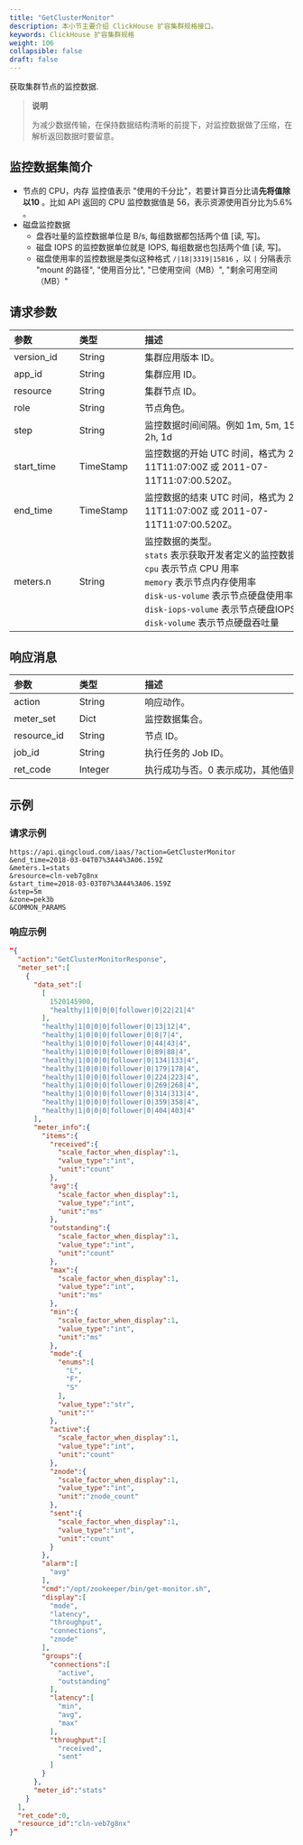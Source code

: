 ```yaml
---
title: "GetClusterMonitor"
description: 本小节主要介绍 ClickHouse 扩容集群规格接口。 
keywords: ClickHouse 扩容集群规格
weight: 106
collapsible: false
draft: false
---
```




获取集群节点的监控数据.

> **说明**
> 
> 为减少数据传输，在保持数据结构清晰的前提下，对监控数据做了压缩，在解析返回数据时要留意。

## 监控数据集简介

- 节点的 CPU，内存 监控值表示 "使用的千分比"，若要计算百分比请**先将值除以10** 。比如 API 返回的 CPU 监控数据值是 56，表示资源使用百分比为5.6% 。
- 磁盘监控数据
  - 盘吞吐量的监控数据单位是 B/s, 每组数据都包括两个值 [读, 写]。
  - 磁盘 IOPS 的监控数据单位就是 IOPS, 每组数据也包括两个值 [读, 写]。
  - 磁盘使用率的监控数据是类似这种格式 `/|18|3319|15816` ，以 `|` 分隔表示 "mount 的路径", "使用百分比", "已使用空间（MB）", "剩余可用空间（MB）"

## 请求参数

|<span style="display:inline-block;width:100px">参数</span> |<span style="display:inline-block;width:100px">类型</span>|<span style="display:inline-block;width:380px">描述</span>|<span style="display:inline-block;width:100px">是否必选</span>|
| :--- | :--- | :--- | :--- |
| version_id | String | 集群应用版本 ID。 | No |
| app_id | String | 集群应用 ID。 | No |
| resource | String | 集群节点 ID。 | Yes |
| role | String | 节点角色。 | No |
| step | String | 监控数据时间间隔。例如 1m, 5m, 15m, 30m, 1h, 2h, 1d | Yes |
| start_time | TimeStamp | 监控数据的开始 UTC 时间，格式为 2011-07-11T11:07:00Z 或 2011-07-11T11:07:00.520Z。 | Yes |
| end_time | TimeStamp | 监控数据的结束 UTC 时间，格式为 2011-07-11T11:07:00Z 或 2011-07-11T11:07:00.520Z。 | Yes |
| meters.n | String | 监控数据的类型。<br> `stats` 表示获取开发者定义的监控数据 <br> `cpu` 表示节点 CPU 用率 <br> `memory` 表示节点内存使用率 <br> `disk-us-volume` 表示节点硬盘使用率 <br> `disk-iops-volume` 表示节点硬盘IOPS <br> `disk-volume` 表示节点硬盘吞吐量  | Yes |

## 响应消息

|<span style="display:inline-block;width:100px">参数</span> |<span style="display:inline-block;width:100px">类型</span>|<span style="display:inline-block;width:380px">描述</span>|
| :--- | :--- | :--- | 
| action | String | 响应动作。 |
| meter_set | Dict | 监控数据集合。 |
| resource_id | String | 节点 ID。 |
| job_id | String | 执行任务的 Job ID。 |
| ret_code | Integer | 执行成功与否。0 表示成功，其他值则为错误代码。 |

## 示例 

### 请求示例

```url
https://api.qingcloud.com/iaas/?action=GetClusterMonitor
&end_time=2018-03-04T07%3A44%3A06.159Z
&meters.1=stats
&resource=cln-veb7g8nx
&start_time=2018-03-03T07%3A44%3A06.159Z
&step=5m
&zone=pek3b
&COMMON_PARAMS
```

### 响应示例

```json
“{
  "action":"GetClusterMonitorResponse",
  "meter_set":[
    {
      "data_set":[
        [
          1520145900,
          "healthy|1|0|0|0|follower|0|22|21|4"
        ],
        "healthy|1|0|0|0|follower|0|13|12|4",
        "healthy|1|0|0|0|follower|0|8|7|4",
        "healthy|1|0|0|0|follower|0|44|43|4",
        "healthy|1|0|0|0|follower|0|89|88|4",
        "healthy|1|0|0|0|follower|0|134|133|4",
        "healthy|1|0|0|0|follower|0|179|178|4",
        "healthy|1|0|0|0|follower|0|224|223|4",
        "healthy|1|0|0|0|follower|0|269|268|4",
        "healthy|1|0|0|0|follower|0|314|313|4",
        "healthy|1|0|0|0|follower|0|359|358|4",
        "healthy|1|0|0|0|follower|0|404|403|4"
      ],
      "meter_info":{
        "items":{
          "received":{
            "scale_factor_when_display":1,
            "value_type":"int",
            "unit":"count"
          },
          "avg":{
            "scale_factor_when_display":1,
            "value_type":"int",
            "unit":"ms"
          },
          "outstanding":{
            "scale_factor_when_display":1,
            "value_type":"int",
            "unit":"count"
          },
          "max":{
            "scale_factor_when_display":1,
            "value_type":"int",
            "unit":"ms"
          },
          "min":{
            "scale_factor_when_display":1,
            "value_type":"int",
            "unit":"ms"
          },
          "mode":{
            "enums":[
              "L",
              "F",
              "S"
            ],
            "value_type":"str",
            "unit":""
          },
          "active":{
            "scale_factor_when_display":1,
            "value_type":"int",
            "unit":"count"
          },
          "znode":{
            "scale_factor_when_display":1,
            "value_type":"int",
            "unit":"znode_count"
          },
          "sent":{
            "scale_factor_when_display":1,
            "value_type":"int",
            "unit":"count"
          }
        },
        "alarm":[
          "avg"
        ],
        "cmd":"/opt/zookeeper/bin/get-monitor.sh",
        "display":[
          "mode",
          "latency",
          "throughput",
          "connections",
          "znode"
        ],
        "groups":{
          "connections":[
            "active",
            "outstanding"
          ],
          "latency":[
            "min",
            "avg",
            "max"
          ],
          "throughput":[
            "received",
            "sent"
          ]
        }
      },
      "meter_id":"stats"
    }
  ],
  "ret_code":0,
  "resource_id":"cln-veb7g8nx"
}”
```
